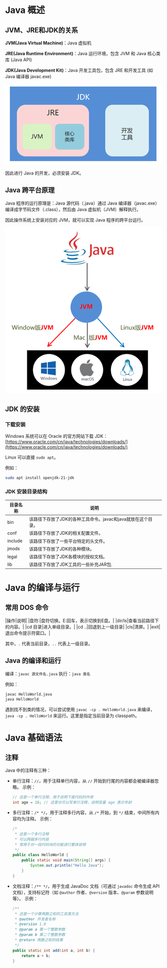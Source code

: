 # Java 概述

## JVM、JRE和JDK的关系

**JVM(Java Virtual Machine)**：Java 虚拟机

**JRE(Java Runtime Environment)**：Java 运行环境，包含 JVM 和 Java 核心类库 (Java API)

**JDK(Java Development Kit)**：Java 开发工具包，包含 JRE 和开发工具 (如 Java 编译器 javac.exe)

![JDK、JRE和JVM的关系](assets/Java基础知识-JDK、JRE和JVM的关系.png)

因此进行 Java 的开发，必须安装 JDK。

## Java 跨平台原理

Java 程序的运行原理是：Java 源代码（.java）通过 Java 编译器（javac.exe）编译成字节码文件（.class），然后由 Java 虚拟机（JVM）解释执行。

因此操作系统上安装对应的 JVM，就可以实现 Java 程序的跨平台运行。

![Java跨平台原理](assets/Java基础知识-Java跨平台原理.png)

## JDK 的安装

### 下载安装

Windows 系统可以在 Oracle 的官方网站下载 JDK：[https://www.oracle.com/cn/java/technologies/downloads/](https://www.oracle.com/cn/java/technologies/downloads/)

Linux 可以直接 `sudo apt`。

例如：

```bash
sudo apt install openjdk-21-jdk
```

### JDK 安装目录结构

| 目录名称 | 说明                                                         |
| -------- | ------------------------------------------------------------ |
| bin      | 该路径下存放了JDK的各种工具命令。javac和java就放在这个目录。 |
| conf     | 该路径下存放了JDK的相关配置文件。                            |
| include  | 该路径下存放了一些平台特定的头文件。                         |
| jmods    | 该路径下存放了JDK的各种模块。                                |
| legal    | 该路径下存放了JDK各模块的授权文档。                          |
| lib      | 该路径下存放了JDK工具的一些补充JAR包.                        |

# Java 的编译与运行

## 常用 DOS 命令

|操作|说明|
|盘符:|盘符切换。E:回车，表示切换到E盘。|
|dir/ls|查看当前路径下的内容。|
|cd 目录|进入单级目录。|
|cd ..|回退到上一级目录|
|cls|清屏。|
|exit|退出命令提示符窗口。|

其中，`.` 代表当前目录，`..` 代表上一级目录。

## Java 的编译和运行

编译：`javac 源文件名.java`
执行：`java 类名`

例如：

```bash
javac HelloWorld.java
java HelloWorld
```

遇到找不到类的情况，可以尝试使用 `javac -cp . HelloWorld.java` 来编译，`java -cp . HelloWorld` 来运行。这里是指定当前目录为 classpath。

# Java 基础语法

## 注释

Java 中的注释有三种：

- 单行注释：`//`，用于注释单行内容，从 `//` 开始到行尾的内容都会被编译器忽略。
    示例：
    ```java
    // 这是一个单行注释，用于说明下面代码的作用
    int age = 18; // 这里也可以写单行注释，说明变量 age 表示年龄
    ```
- 多行注释：`/* */`，用于注释多行内容，从 `/*` 开始，到 `*/` 结束，中间所有内容均为注释。
    示例：
    ```java
    /*
     * 这是一个多行注释
     * 可以跨越多行内容
     * 常用于对一段代码块的功能进行整体说明
     */
    public class HelloWorld {
        public static void main(String[] args) {
            System.out.println("Hello Java");
        }
    }
    ```
- 文档注释：`/** */`，用于生成 JavaDoc 文档（可通过 `javadoc` 命令生成 API 文档），支持标记符（如 `@author` 作者、`@version` 版本、`@param` 参数说明等）。
    示例：
    ```java
    /**
     * 这是一个计算两数之和的工具类方法
     * @author 开发者名称
     * @version 1.0
     * @param a 第一个整数参数
     * @param b 第二个整数参数
     * @return 两数之和的结果
     */
    public static int add(int a, int b) {
        return a + b;
    }
    ```
